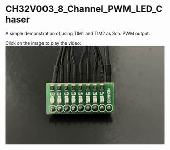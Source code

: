 # CH32V003_8_Channel_PWM_LED_Chaser
A simple demonstration of using TIM1 and TIM2 as 8ch. PWM output.

Click on the image to play the video:
[![Watch the video](https://github.com/lennox-13/CH32V003_8_Channel_PWM_LED_Chaser/blob/main/thumbnail.jpg)](https://www.youtube.com/watch?v=mLvhSO_ip00)
